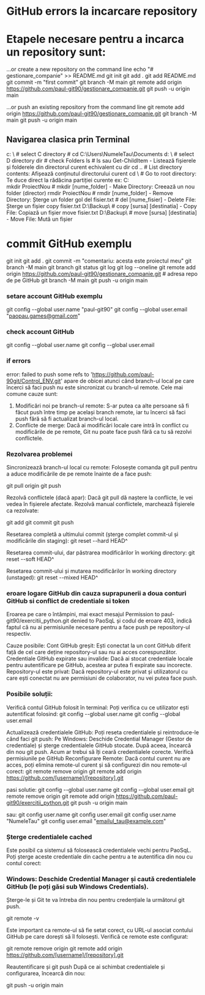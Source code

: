 # GitHub errors la incarcare repository

# Etapele necesare pentru a incarca un repository sunt:
…or create a new repository on the command line
echo "# gestionare_companie" >> README.md
git init
git add .
git add README.md
git commit -m "first commit"
git branch -M main
git remote add origin https://github.com/paul-git90/gestionare_companie.git
git push -u origin main

…or push an existing repository from the command line
git remote add origin https://github.com/paul-git90/gestionare_companie.git
git branch -M main
git push -u origin main

## Navigarea clasica prin Terminal
c: \\     # select C directory  #  cd C:\Users\NumeleTau\Documents
d: \\     # select D directory
dir       # check Folders
ls        # ls sau Get-ChildItem - Listează fișierele și folderele din directorul curent echivalent cu dir
cd ..     # List directory contents: Afișează conținutul directorului curent
cd \      # Go to root directory: Te duce direct la rădăcina partiției curente ex: C:\
mkdir ProiectNou      # mkdir [nume_folder] - Make Directory: Creează un nou folder (director)
rmdir ProiectNou      # rmdir [nume_folder] - Remove Directory: Șterge un folder gol
del fisier.txt        # del [nume_fisier] - Delete File: Șterge un fișier
copy fisier.txt D:\Backup\      # copy [sursa] [destinatia] - Copy File: Copiază un fișier
move fisier.txt D:\Backup\      # move [sursa] [destinatia] - Move File: Mută un fișier

# commit GitHub exemplu
git init
git add .
git commit -m "comentariu: acesta este proiectul meu"
git branch -M main
git branch
git status
git log
git log --oneline
git remote add origin https://github.com/paul-git90/gestionare_companie.git  # adresa repo de pe GitHub
git branch -M main
git push -u origin main

### setare account GitHub exemplu
git config --global user.name "paul-git90"
git config --global user.email "paopau.games@gmail.com"

### check account GitHub
git config --global user.name
git config --global user.email

### if errors
error: failed to push some refs to 'https://github.com/paul-90git/Control_ENV.git' apare de obicei atunci când 
branch-ul local pe care încerci să faci push nu este sincronizat cu branch-ul remote. Cele mai comune cauze sunt:
1. Modificări noi pe branch-ul remote: S-ar putea ca alte persoane să fi făcut push între timp pe același branch remote, 
iar tu încerci să faci push fără să fi actualizat branch-ul local.
2. Conflicte de merge: Dacă ai modificări locale care intră în conflict cu modificările de pe remote, Git nu poate face 
push fără ca tu să rezolvi conflictele.

### Rezolvarea problemei
Sincronizează branch-ul local cu remote: Folosește comanda git pull pentru a aduce modificările de pe remote înainte 
de a face push:

git pull origin <nume-branch>
git push

Rezolvă conflictele (dacă apar): Dacă git pull dă naștere la conflicte, le vei vedea în fișierele afectate. 
Rezolvă manual conflictele, marchează fișierele ca rezolvate:

git add <fisier-conflict>
git commit
git push

Resetarea completă a ultimului commit (șterge complet commit-ul și modificările din staging):
git reset --hard HEAD^

Resetarea commit-ului, dar păstrarea modificărilor în working directory:
git reset --soft HEAD^

Resetarea commit-ului și mutarea modificărilor în working directory (unstaged):
git reset --mixed HEAD^


### eroare logare GitHub din cauza suprapunerii a doua conturi GitHub si conflict de credentiale si token
Eroarea pe care o întâmpini, mai exact mesajul Permission to paul-git90/exercitii_python.git denied to PaoSqL și 
codul de eroare 403, indică faptul că nu ai permisiunile necesare pentru a face push pe repository-ul respectiv.

Cauze posibile:
Cont GitHub greșit: Ești conectat la un cont GitHub diferit față de cel 
care deține repository-ul sau nu ai acces corespunzător.
Credentiale GitHub expirate sau invalide: Dacă ai stocat credentiale locale pentru autentificare pe GitHub, 
acestea ar putea fi expirate sau incorecte.
Repository-ul este privat: Dacă repository-ul este privat și utilizatorul cu care ești conectat nu are 
permisiuni de colaborator, nu vei putea face push.

### Posibile soluții:
Verifică contul GitHub folosit în terminal: Poți verifica cu ce utilizator ești autentificat folosind:
git config --global user.name
git config --global user.email

Actualizează credentialele GitHub: Poți reseta credentialele și reintroduce-le când faci git push:
Pe Windows: Deschide Credential Manager (Gestor de credentiale) și șterge credentialele GitHub stocate.
După aceea, încearcă din nou git push. Acum ar trebui să îți ceară credentialele corecte.
Verifică permisiunile pe GitHub
Reconfigurare Remote: Dacă contul curent nu are acces, 
poți elimina remote-ul curent și să configurezi din nou remote-ul corect:
git remote remove origin
git remote add origin https://github.com/[username]/[repository].git

pasi solutie:
git config --global user.name
git config --global user.email
git remote remove origin
git remote add origin https://github.com/paul-git90/exercitii_python.git
git push -u origin main

sau:
git config user.name
git config user.email
git config user.name "NumeleTau"
git config user.email "emailul_tau@example.com"

### Șterge credentialele cached
Este posibil ca sistemul să folosească credentialele vechi pentru PaoSqL. 
Poți șterge aceste credentiale din cache pentru a te autentifica din nou cu contul corect:
### Windows: Deschide Credential Manager și caută credentialele GitHub (le poți găsi sub Windows Credentials). 
Șterge-le și Git te va întreba din nou pentru credențiale la următorul git push.

git remote -v

Este important ca remote-ul să fie setat corect, cu URL-ul asociat contului GitHub pe care dorești să îl folosești. 
Verifică ce remote este configurat:

git remote remove origin
git remote add origin https://github.com/[username]/[repository].git

Reautentificare și git push
După ce ai schimbat credentialele și configurarea, încearcă din nou:

git push -u origin main


